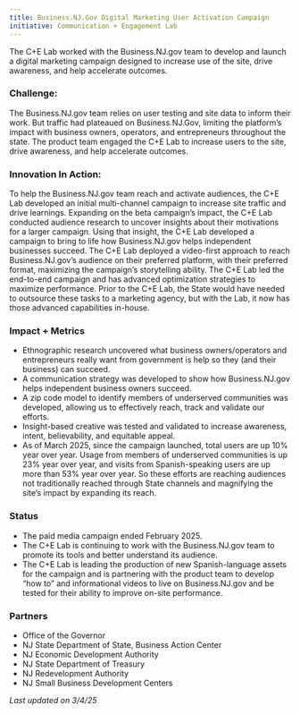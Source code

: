 ```yaml
---
title: Business.NJ.Gov Digital Marketing User Activation Campaign
initiative: Communication + Engagement Lab
---
```


The C+E Lab worked with the Business.NJ.gov team to develop and launch a digital marketing campaign designed to increase use of the site, drive awareness, and help accelerate outcomes.

### Challenge:

The Business.NJ.gov team relies on user testing and site data to inform their work. But traffic had plateaued on Business.NJ.Gov, limiting the platform’s impact with business owners, operators, and entrepreneurs throughout the state. The product team engaged the C+E Lab to increase users to the site, drive awareness, and help accelerate outcomes.

### Innovation In Action:

To help the Business.NJ.gov team reach and activate audiences, the C+E Lab developed an initial multi-channel campaign to increase site traffic and drive learnings. Expanding on the beta campaign’s impact, the C+E Lab conducted audience research to uncover insights about their motivations for a larger campaign. Using that insight, the C+E Lab developed a campaign to bring to life how Business.NJ.gov helps independent businesses succeed. The C+E Lab deployed a video-first approach to reach Business.NJ.gov’s audience on their preferred platform, with their preferred format, maximizing the campaign’s storytelling ability. The C+E Lab led the end-to-end campaign and has advanced  optimization strategies to maximize performance. Prior to the C+E Lab, the State would have needed to outsource these tasks to a marketing agency, but with the Lab, it now has those advanced capabilities in-house.

### Impact \+ Metrics

* Ethnographic research uncovered what business owners/operators and entrepreneurs really want from government is help so they (and their business) can succeed.  
* A communication strategy was developed to show how Business.NJ.gov helps independent business owners succeed.  
* A zip code model to identify members of underserved communities was developed, allowing us to effectively reach, track and validate our efforts.  
* Insight-based creative was tested and validated to increase awareness, intent, believability, and equitable appeal.  
* As of March 2025, since the campaign launched, total users are up 10% year over year. Usage from members of underserved communities is up 23% year over year, and visits from Spanish-speaking users are up more than 53% year over year. So these efforts are reaching audiences not traditionally reached through State channels and magnifying the site’s impact by expanding its reach.

### Status

* The paid media campaign ended February 2025\.  
* The C+E Lab is continuing to work with the Business.NJ.gov team to promote its tools and better understand its audience.  
* The C+E Lab is leading the production of new Spanish-language assets for the campaign and is partnering with the product team to develop “how to” and informational videos to live on Business.NJ.gov and be tested for their ability to improve on-site performance.

### Partners

* Office of the Governor  
* NJ State Department of State, Business Action Center  
* NJ Economic Development Authority  
* NJ State Department of Treasury  
* NJ Redevelopment Authority  
* NJ Small Business Development Centers

*Last updated on 3/4/25*
